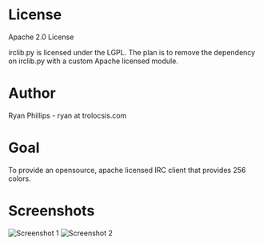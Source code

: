 License
=======

Apache 2.0 License

irclib.py is licensed under the LGPL. The plan is to remove the dependency on
irclib.py with a custom Apache licensed module.

Author
======

Ryan Phillips - ryan at trolocsis.com

Goal
====

To provide an opensource, apache licensed IRC client that provides 256 colors.

Screenshots
===========

![](http://hera.kimaker.com/~rphillips/tmp/256-color-irc-2.png "Screenshot 1")
![](http://hera.kimaker.com/~rphillips/tmp/256-color-irc.png "Screenshot 2")
